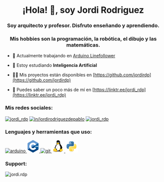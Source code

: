 <h1 align="center">¡Hola! 👋, soy Jordi Rodriguez</h1>
<h3 align="center">Soy arquitecto y profesor. Disfruto enseñando y aprendiendo.</h3>
<h3 align="center">Mis hobbies son la programación, la robótica, el dibujo y las matemáticas.</h3>
    
- 🔭 Actualmente trabajando en [Arduino Linefollower](https://github.com/jordirdp/Arduino-linefollower.git)

- 🌱 Estoy estudiando **Inteligencia Artificial**

- 👨‍💻 Mis proyectos están disponibles en [https://github.com/jordirdp](https://github.com/jordirdp)

- 📄 Puedes saber un poco más de mí en [https://linktr.ee/jordi_rdp](https://linktr.ee/jordi_rdp)

<h3 align="left">Mis redes sociales:</h3>
<p align="left">
<a href="https://twitter.com/jordi_rdp" target="blank"><img align="center" src="https://raw.githubusercontent.com/rahuldkjain/github-profile-readme-generator/master/src/images/icons/Social/twitter.svg" alt="jordi_rdp" height="30" width="40" /></a>
<a href="https://linkedin.com/in/in/jordirodriguezdepablo" target="blank"><img align="center" src="https://raw.githubusercontent.com/rahuldkjain/github-profile-readme-generator/master/src/images/icons/Social/linked-in-alt.svg" alt="in/jordirodriguezdepablo" height="30" width="40" /></a>
<a href="https://instagram.com/jordi_rdp" target="blank"><img align="center" src="https://raw.githubusercontent.com/rahuldkjain/github-profile-readme-generator/master/src/images/icons/Social/instagram.svg" alt="jordi_rdp" height="30" width="40" /></a>
</p>

<h3 align="left">Lenguajes y herramientas que uso:</h3>
<p align="left"> <a href="https://www.arduino.cc/" target="_blank" rel="noreferrer"> <img src="https://cdn.worldvectorlogo.com/logos/arduino-1.svg" alt="arduino" width="40" height="40"/> </a> <a href="https://www.w3schools.com/cpp/" target="_blank" rel="noreferrer"> <img src="https://raw.githubusercontent.com/devicons/devicon/master/icons/cplusplus/cplusplus-original.svg" alt="cplusplus" width="40" height="40"/> </a> <a href="https://git-scm.com/" target="_blank" rel="noreferrer"> <img src="https://www.vectorlogo.zone/logos/git-scm/git-scm-icon.svg" alt="git" width="40" height="40"/> </a> <a href="https://www.linux.org/" target="_blank" rel="noreferrer"> <img src="https://raw.githubusercontent.com/devicons/devicon/master/icons/linux/linux-original.svg" alt="linux" width="40" height="40"/> </a> <a href="https://www.python.org" target="_blank" rel="noreferrer"> <img src="https://raw.githubusercontent.com/devicons/devicon/master/icons/python/python-original.svg" alt="python" width="40" height="40"/> </a> </p>

<h3 align="left">Support:</h3>
<p><a href="https://www.buymeacoffee.com/jordi.rdp"> <img align="left" src="https://cdn.buymeacoffee.com/buttons/v2/default-yellow.png" height="50" width="210" alt="jordi.rdp" /></a></p><br><br>
